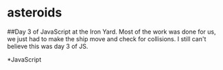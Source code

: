# asteroids
##Day 3 of JavaScript at the Iron Yard. Most of the work was done for us, we just had to make the ship move and check for collisions. I still can't believe this was day 3 of JS.

  *JavaScript
